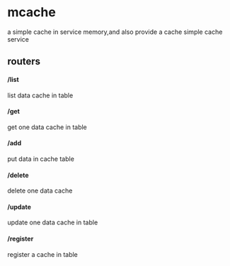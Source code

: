 # mcache
a simple cache in service memory,and also provide a cache simple cache service

## routers

#### /list
list data cache in table

#### /get
get one data cache in table

#### /add
put data in cache table

#### /delete
delete one data cache

#### /update
update one data cache in table

#### /register
register a cache in table